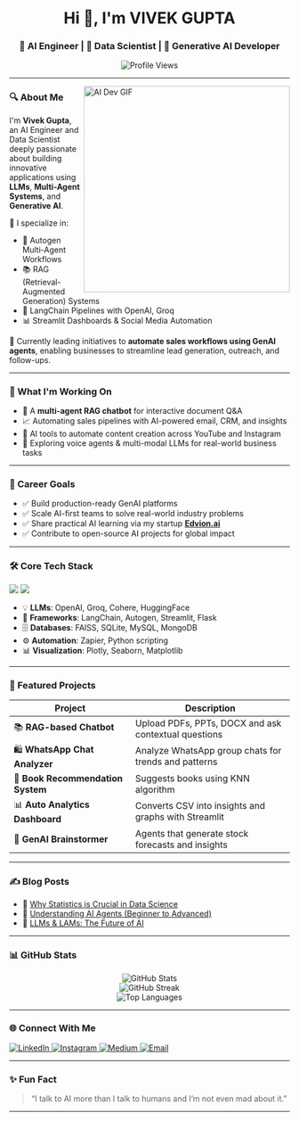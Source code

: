 <h1 align="center">Hi 👋, I'm VIVEK GUPTA</h1>
<h3 align="center">🚀 AI Engineer | 🤖 Data Scientist | 🎨 Generative AI Developer</h3>

<p align="center">
  <img src="https://komarev.com/ghpvc/?username=vivekgupta2513897&label=Profile%20views&color=0e75b6&style=flat" alt="Profile Views" />
</p>

---

<img align="right" alt="AI Dev GIF" width="370" src="https://static.tildacdn.biz/tild3930-6134-4666-b963-386462303334/programmer_1.gif" />

### 🔍 About Me

I'm **Vivek Gupta**, an AI Engineer and Data Scientist deeply passionate about building innovative applications using **LLMs**, **Multi-Agent Systems**, and **Generative AI**.

💼 I specialize in:

- 🤖 Autogen Multi-Agent Workflows  
- 📚 RAG (Retrieval-Augmented Generation) Systems  
- 🧠 LangChain Pipelines with OpenAI, Groq  
- 📊 Streamlit Dashboards & Social Media Automation  

🚀 Currently leading initiatives to **automate sales workflows using GenAI agents**, enabling businesses to streamline lead generation, outreach, and follow-ups.

---

### 🔭 What I'm Working On

- 🧠 A **multi-agent RAG chatbot** for interactive document Q&A  
- 📈 Automating sales pipelines with AI-powered email, CRM, and insights  
- 📱 AI tools to automate content creation across YouTube and Instagram  
- 💬 Exploring voice agents & multi-modal LLMs for real-world business tasks  

---

### 🎯 Career Goals

- ✅ Build production-ready GenAI platforms  
- ✅ Scale AI-first teams to solve real-world industry problems  
- ✅ Share practical AI learning via my startup [**Edvion.ai**](https://edvion.vercel.app/)  
- ✅ Contribute to open-source AI projects for global impact  

---

### 🛠️ Core Tech Stack

<p align="left">
  <img src="https://skillicons.dev/icons?i=python,tensorflow,pytorch,scikit-learn,opencv,seaborn,pandas,mysql,mongodb,flask,fastapi,selenium,git,github,vscode" />
  <img src="https://skillicons.dev/icons?i=streamlit,zapier,vercel,netlify,azure" />
</p>

- 💡 **LLMs**: OpenAI, Groq, Cohere, HuggingFace  
- 🔗 **Frameworks**: LangChain, Autogen, Streamlit, Flask  
- 🗄️ **Databases**: FAISS, SQLite, MySQL, MongoDB  
- ⚙️ **Automation**: Zapier, Python scripting  
- 📊 **Visualization**: Plotly, Seaborn, Matplotlib  

---

### 🌟 Featured Projects

| Project | Description |
|--------|-------------|
| 📚 **RAG-based Chatbot** | Upload PDFs, PPTs, DOCX and ask contextual questions |
| 🛍️ **WhatsApp Chat Analyzer** | Analyze WhatsApp group chats for trends and patterns |
| 📖 **Book Recommendation System** | Suggests books using KNN algorithm |
| 📊 **Auto Analytics Dashboard** | Converts CSV into insights and graphs with Streamlit |
| 🧪 **GenAI Brainstormer** | Agents that generate stock forecasts and insights |

---

### ✍️ Blog Posts

- 📘 [Why Statistics is Crucial in Data Science](https://medium.com/@edvion25/why-statistics-is-crucial-in-organizations-for-data-science-13e23867e577)  
- 🤖 [Understanding AI Agents (Beginner to Advanced)](https://medium.com/@edvion25/understanding-ai-agents-from-beginner-to-advanced-bf9660aeef83)  
- 💭 [LLMs & LAMs: The Future of AI](https://medium.com/@edvion25/understanding-llms-and-lams-the-future-of-ai-8bbf33236f00)

---

### 📊 GitHub Stats

<p align="center">
  <img src="https://github-readme-stats.vercel.app/api?username=vivekgupta2513897&show_icons=true&theme=tokyonight" alt="GitHub Stats" />
  <br />
  <img src="https://github-readme-streak-stats.herokuapp.com/?user=vivekgupta2513897&theme=tokyonight" alt="GitHub Streak" />
  <br />
  <img src="https://github-readme-stats.vercel.app/api/top-langs/?username=vivekgupta2513897&layout=compact&theme=tokyonight" alt="Top Languages" />
</p>

---

### 🌐 Connect With Me

<p align="left">
  <a href="https://linkedin.com/in/vivek-gupta-b75b67227" target="_blank">
    <img src="https://skillicons.dev/icons?i=linkedin" alt="LinkedIn" />
  </a>
  <a href="https://instagram.com/vivek.py.ai" target="_blank">
    <img src="https://skillicons.dev/icons?i=instagram" alt="Instagram" />
  </a>
  <a href="https://medium.com/@edvion.ai" target="_blank">
    <img src="https://skillicons.dev/icons?i=medium" alt="Medium" />
  </a>
  <a href="mailto:vivek2513897@gmail.com" target="_blank">
    <img src="https://img.shields.io/badge/Gmail-D14836?style=for-the-badge&logo=gmail&logoColor=white" alt="Email" />
  </a>
</p>

---

### ✨ Fun Fact

> “I talk to AI more than I talk to humans and I’m not even mad about it.”

---

<!--
**vivekgupta2513897/vivekgupta2513897** is a ✨ _special_ ✨ repository because its `README.md` (this file) appears on your GitHub profile.
-->

